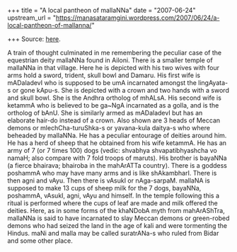 +++
title = "A local pantheon of mallaNNa"
date = "2007-06-24"
upstream_url = "https://manasataramgini.wordpress.com/2007/06/24/a-local-pantheon-of-mallanna/"

+++
Source: [here](https://manasataramgini.wordpress.com/2007/06/24/a-local-pantheon-of-mallanna/).

A train of thought culminated in me remembering the peculiar case of the equestrian deity mallaNNa found in Ailoni. There is a smaller temple of mallaNNa in that village. Here he is depicted with his two wives with four arms hold a sword, trident, skull bowl and Damaru. His first wife is mADaladevI who is supposed to be umA incarnated amongst the lingAyata-s or gone kApu-s. She is depicted with a crown and two hands with a sword and skull bowl. She is the Andhra ortholog of mhALsA. His second wife is ketammA who is believed to be ga\~NgA incarnated as a golla, and is the ortholog of bAnU. She is similarly armed as mADaladevI but has an elaborate hair-do instead of a crown. Also shown are 3 heads of Meccan demons or mlechCha-turuShka-s or yavana-kula daitya-s who where beheaded by mallaNNa.
 He has a peculiar entourage of deities around him. He has a herd of sheep that he obtained from his wife ketammA. He has an army of 7 (or 7 times 100) dogs (vedic: shvabhya shvapatibhyashcha vo namaH; also compare with 7 fold troops of maruts). His brother is bayaNNa (a fierce bhairava; bhairoba in the mahArATTa country). There is a goddess poshammA who may have many arms and is like shAkambharI. There is then agni and vAyu. Then there is vAsukI or nAga-sarpaM. mallaNA is supposed to make 13 cups of sheep milk for the 7 dogs, bayaNNa, poshammA, vAsukI, agni, vAyu and himself. In the temple following this a ritual is performed where the cups of leaf are made and milk offered the deities. Here, as in some forms of the khaNDobA myth from mahArAShTra, mallaNNa is said to have incarnated to slay Meccan demons or green-robed demons who had seized the land in the age of kali and were tormenting the Hindus. maNi and malla may be called suratrANa-s who ruled from Bidar and some other place.

